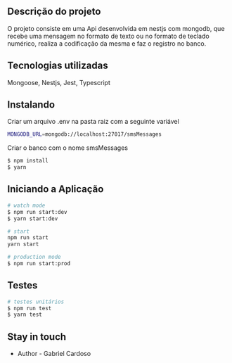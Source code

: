 ## Descrição do projeto

O projeto consiste em uma Api desenvolvida em nestjs com mongodb, que recebe uma mensagem no formato de texto ou no formato de teclado numérico, realiza a codificação da mesma e faz o registro no banco.

## Tecnologias utilizadas
Mongoose, Nestjs, Jest, Typescript

## Instalando
Criar um arquivo .env na pasta raiz com a seguinte variável
```bash
MONGODB_URL=mongodb://localhost:27017/smsMessages
```
Criar o banco com o nome smsMessages

```bash
$ npm install
$ yarn
```

## Iniciando a Aplicação

```bash
# watch mode
$ npm run start:dev
$ yarn start:dev

# start
npm run start
yarn start

# production mode
$ npm run start:prod
```

## Testes

```bash
# testes unitários
$ npm run test
$ yarn test
```

## Stay in touch

- Author - Gabriel Cardoso 
